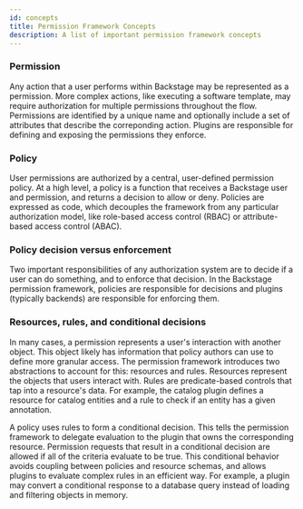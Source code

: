 ```yaml
---
id: concepts
title: Permission Framework Concepts
description: A list of important permission framework concepts
---
```


### Permission

Any action that a user performs within Backstage may be represented as a permission. More complex actions, like executing a software template, may require authorization for multiple permissions throughout the flow. Permissions are identified by a unique name and optionally include a set of attributes that describe the correponding action. Plugins are responsible for defining and exposing the permissions they enforce.

### Policy

User permissions are authorized by a central, user-defined permission policy. At a high level, a policy is a function that receives a Backstage user and permission, and returns a decision to allow or deny. Policies are expressed as code, which decouples the framework from any particular authorization model, like role-based access control (RBAC) or attribute-based access control (ABAC).

### Policy decision versus enforcement

Two important responsibilities of any authorization system are to decide if a user can do something, and to enforce that decision. In the Backstage permission framework, policies are responsible for decisions and plugins (typically backends) are responsible for enforcing them.

### Resources, rules, and conditional decisions

In many cases, a permission represents a user's interaction with another object. This object likely has information that policy authors can use to define more granular access. The permission framework introduces two abstractions to account for this: resources and rules. Resources represent the objects that users interact with. Rules are predicate-based controls that tap into a resource's data. For example, the catalog plugin defines a resource for catalog entities and a rule to check if an entity has a given annotation.

A policy uses rules to form a conditional decision. This tells the permission framework to delegate evaluation to the plugin that owns the corresponding resource. Permission requests that result in a conditional decision are allowed if all of the criteria evaluate to be true. This conditional behavior avoids coupling between policies and resource schemas, and allows plugins to evaluate complex rules in an efficient way. For example, a plugin may convert a conditional response to a database query instead of loading and filtering objects in memory.
